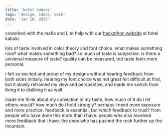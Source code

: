 ```yaml
---
title: 'hotel kabuki'
tags: 'design, ideas, work'
date: 'Jan 18, 2025'
---
```


coworked with the mafia and L to help with our [hackathon website](https://www.chinatownhack.com) at hotel kabuki.

lots of taste involved in color theory and font choice. what makes something nice? what makes something bad? so much of taste is subjective. is there a universal measure of taste? quality can be measured, but taste feels more personal.

i felt so excited and proud of my designs without hearing feedback from both sides initially. hearing my font choice was not great felt difficult at first, but it slowly reframed my view and perspective, and made me switch from liking it to disliking it as well

made me think about my conviction in my taste, how much of it do i let others mould? how much do i hold strongly? perhaps i need more exposure and more practice. feedback is essential, but which feedback to trust? from people who have done this more than i have. people who also received more feedback that i have. the ones who has pushed the rock further up the mountain.
